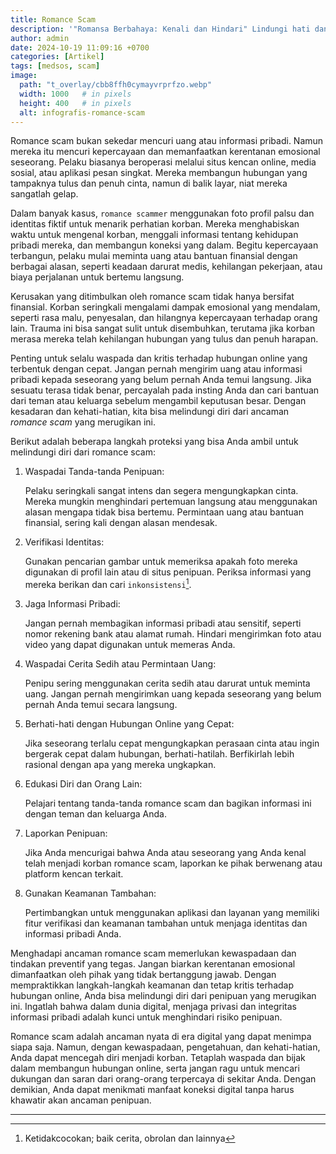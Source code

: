 ```yaml
---
title: Romance Scam
description: '"Romansa Berbahaya: Kenali dan Hindari" Lindungi hati dan dompetmu dari tipu daya digital'
author: admin
date: 2024-10-19 11:09:16 +0700
categories: [Artikel]
tags: [medsos, scam]
image:
  path: "t_overlay/cbb8ffh0cymayvrprfzo.webp"
  width: 1000   # in pixels
  height: 400   # in pixels
  alt: infografis-romance-scam
---
```


Romance scam bukan sekedar mencuri uang atau informasi pribadi. Namun mereka itu mencuri kepercayaan dan memanfaatkan kerentanan emosional seseorang. Pelaku biasanya beroperasi melalui situs kencan online, media sosial, atau aplikasi pesan singkat. Mereka membangun hubungan yang tampaknya tulus dan penuh cinta, namun di balik layar, niat mereka sangatlah gelap.

Dalam banyak kasus, `romance scammer` menggunakan foto profil palsu dan identitas fiktif untuk menarik perhatian korban. Mereka menghabiskan waktu untuk mengenal korban, menggali informasi tentang kehidupan pribadi mereka, dan membangun koneksi yang dalam. Begitu kepercayaan terbangun, pelaku mulai meminta uang atau bantuan finansial dengan berbagai alasan, seperti keadaan darurat medis, kehilangan pekerjaan, atau biaya perjalanan untuk bertemu langsung.

Kerusakan yang ditimbulkan oleh romance scam tidak hanya bersifat finansial. Korban seringkali mengalami dampak emosional yang mendalam, seperti rasa malu, penyesalan, dan hilangnya kepercayaan terhadap orang lain. Trauma ini bisa sangat sulit untuk disembuhkan, terutama jika korban merasa mereka telah kehilangan hubungan yang tulus dan penuh harapan.

Penting untuk selalu waspada dan kritis terhadap hubungan online yang terbentuk dengan cepat. Jangan pernah mengirim uang atau informasi pribadi kepada seseorang yang belum pernah Anda temui langsung. Jika sesuatu terasa tidak benar, percayalah pada insting Anda dan cari bantuan dari teman atau keluarga sebelum mengambil keputusan besar. Dengan kesadaran dan kehati-hatian, kita bisa melindungi diri dari ancaman *romance scam* yang merugikan ini.

Berikut adalah beberapa langkah proteksi yang bisa Anda ambil untuk melindungi diri dari romance scam:

1. Waspadai Tanda-tanda Penipuan:
   
   Pelaku seringkali sangat intens dan segera mengungkapkan cinta. Mereka mungkin menghindari pertemuan langsung atau menggunakan alasan mengapa tidak bisa bertemu. Permintaan uang atau bantuan finansial, sering kali dengan alasan mendesak.

2. Verifikasi Identitas:

   Gunakan pencarian gambar untuk memeriksa apakah foto mereka digunakan di profil lain atau di situs penipuan. Periksa informasi yang mereka berikan dan cari `inkonsistensi`[^1].

3. Jaga Informasi Pribadi:

   Jangan pernah membagikan informasi pribadi atau sensitif, seperti nomor rekening bank atau alamat rumah. Hindari mengirimkan foto atau video yang dapat digunakan untuk memeras Anda.

4. Waspadai Cerita Sedih atau Permintaan Uang:

   Penipu sering menggunakan cerita sedih atau darurat untuk meminta uang. Jangan pernah mengirimkan uang kepada seseorang yang belum pernah Anda temui secara langsung.

5. Berhati-hati dengan Hubungan Online yang Cepat:

   Jika seseorang terlalu cepat mengungkapkan perasaan cinta atau ingin bergerak cepat dalam hubungan, berhati-hatilah. Berfikirlah lebih rasional dengan apa yang mereka ungkapkan.

6. Edukasi Diri dan Orang Lain:

   Pelajari tentang tanda-tanda romance scam dan bagikan informasi ini dengan teman dan keluarga Anda.

7. Laporkan Penipuan:

   Jika Anda mencurigai bahwa Anda atau seseorang yang Anda kenal telah menjadi korban romance scam, laporkan ke pihak berwenang atau platform kencan terkait.

8. Gunakan Keamanan Tambahan:

   Pertimbangkan untuk menggunakan aplikasi dan layanan yang memiliki fitur verifikasi dan keamanan tambahan untuk menjaga identitas dan informasi pribadi Anda.

Menghadapi ancaman romance scam memerlukan kewaspadaan dan tindakan preventif yang tegas. Jangan biarkan kerentanan emosional dimanfaatkan oleh pihak yang tidak bertanggung jawab. Dengan mempraktikkan langkah-langkah keamanan dan tetap kritis terhadap hubungan online, Anda bisa melindungi diri dari penipuan yang merugikan ini. Ingatlah bahwa dalam dunia digital, menjaga privasi dan integritas informasi pribadi adalah kunci untuk menghindari risiko penipuan.

Romance scam adalah ancaman nyata di era digital yang dapat menimpa siapa saja. Namun, dengan kewaspadaan, pengetahuan, dan kehati-hatian, Anda dapat mencegah diri menjadi korban. Tetaplah waspada dan bijak dalam membangun hubungan online, serta jangan ragu untuk mencari dukungan dan saran dari orang-orang terpercaya di sekitar Anda. Dengan demikian, Anda dapat menikmati manfaat koneksi digital tanpa harus khawatir akan ancaman penipuan.

---
[^1]: Ketidakcocokan; baik cerita, obrolan dan lainnya